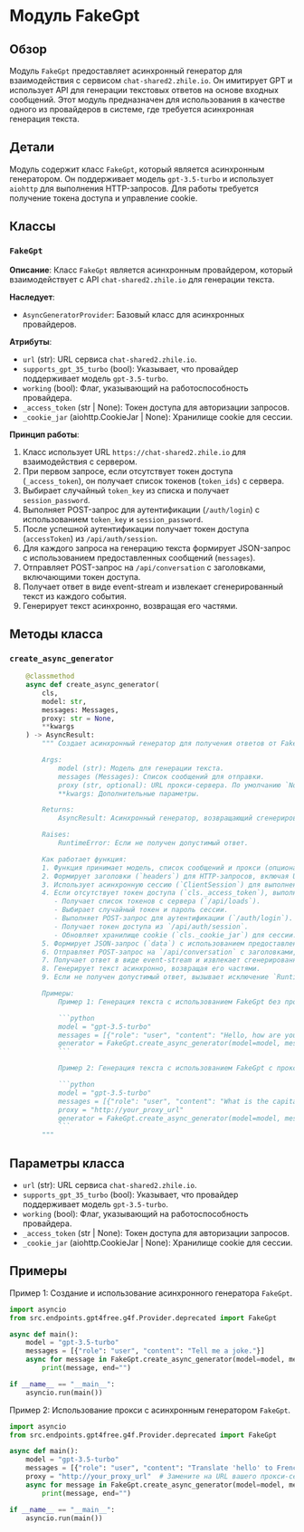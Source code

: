 # Модуль FakeGpt

## Обзор

Модуль `FakeGpt` предоставляет асинхронный генератор для взаимодействия с сервисом `chat-shared2.zhile.io`. Он имитирует GPT и использует API для генерации текстовых ответов на основе входных сообщений. Этот модуль предназначен для использования в качестве одного из провайдеров в системе, где требуется асинхронная генерация текста.

## Детали

Модуль содержит класс `FakeGpt`, который является асинхронным генератором. Он поддерживает модель `gpt-3.5-turbo` и использует `aiohttp` для выполнения HTTP-запросов. Для работы требуется получение токена доступа и управление cookie.

## Классы

### `FakeGpt`

**Описание**: Класс `FakeGpt` является асинхронным провайдером, который взаимодействует с API `chat-shared2.zhile.io` для генерации текста.

**Наследует**:
- `AsyncGeneratorProvider`: Базовый класс для асинхронных провайдеров.

**Атрибуты**:
- `url` (str): URL сервиса `chat-shared2.zhile.io`.
- `supports_gpt_35_turbo` (bool): Указывает, что провайдер поддерживает модель `gpt-3.5-turbo`.
- `working` (bool): Флаг, указывающий на работоспособность провайдера.
- `_access_token` (str | None): Токен доступа для авторизации запросов.
- `_cookie_jar` (aiohttp.CookieJar | None): Хранилище cookie для сессии.

**Принцип работы**:
1. Класс использует URL `https://chat-shared2.zhile.io` для взаимодействия с сервером.
2. При первом запросе, если отсутствует токен доступа (`_access_token`), он получает список токенов (`token_ids`) с сервера.
3. Выбирает случайный `token_key` из списка и получает `session_password`.
4. Выполняет POST-запрос для аутентификации (`/auth/login`) с использованием `token_key` и `session_password`.
5. После успешной аутентификации получает токен доступа (`accessToken`) из `/api/auth/session`.
6. Для каждого запроса на генерацию текста формирует JSON-запрос с использованием предоставленных сообщений (`messages`).
7. Отправляет POST-запрос на `/api/conversation` с заголовками, включающими токен доступа.
8. Получает ответ в виде event-stream и извлекает сгенерированный текст из каждого события.
9. Генерирует текст асинхронно, возвращая его частями.

## Методы класса

### `create_async_generator`

```python
    @classmethod
    async def create_async_generator(
        cls,
        model: str,
        messages: Messages,
        proxy: str = None,
        **kwargs
    ) -> AsyncResult:
        """ Создает асинхронный генератор для получения ответов от FakeGpt.

        Args:
            model (str): Модель для генерации текста.
            messages (Messages): Список сообщений для отправки.
            proxy (str, optional): URL прокси-сервера. По умолчанию `None`.
            **kwargs: Дополнительные параметры.

        Returns:
            AsyncResult: Асинхронный генератор, возвращающий сгенерированный текст.

        Raises:
            RuntimeError: Если не получен допустимый ответ.

        Как работает функция:
        1. Функция принимает модель, список сообщений и прокси (опционально) в качестве аргументов.
        2. Формирует заголовки (`headers`) для HTTP-запросов, включая User-Agent, Referer и другие необходимые параметры.
        3. Использует асинхронную сессию (`ClientSession`) для выполнения запросов.
        4. Если отсутствует токен доступа (`cls._access_token`), выполняет следующие действия:
           - Получает список токенов с сервера (`/api/loads`).
           - Выбирает случайный токен и пароль сессии.
           - Выполняет POST-запрос для аутентификации (`/auth/login`).
           - Получает токен доступа из `/api/auth/session`.
           - Обновляет хранилище cookie (`cls._cookie_jar`) для сессии.
        5. Формирует JSON-запрос (`data`) с использованием предоставленных сообщений.
        6. Отправляет POST-запрос на `/api/conversation` с заголовками, включающими токен доступа.
        7. Получает ответ в виде event-stream и извлекает сгенерированный текст из каждого события.
        8. Генерирует текст асинхронно, возвращая его частями.
        9. Если не получен допустимый ответ, вызывает исключение `RuntimeError`.

        Примеры:
            Пример 1: Генерация текста с использованием FakeGpt без прокси.

            ```python
            model = "gpt-3.5-turbo"
            messages = [{"role": "user", "content": "Hello, how are you?"}]
            generator = FakeGpt.create_async_generator(model=model, messages=messages)
            ```

            Пример 2: Генерация текста с использованием FakeGpt с прокси.

            ```python
            model = "gpt-3.5-turbo"
            messages = [{"role": "user", "content": "What is the capital of France?"}]
            proxy = "http://your_proxy_url"
            generator = FakeGpt.create_async_generator(model=model, messages=messages, proxy=proxy)
            ```
        """
```

## Параметры класса

- `url` (str): URL сервиса `chat-shared2.zhile.io`.
- `supports_gpt_35_turbo` (bool): Указывает, что провайдер поддерживает модель `gpt-3.5-turbo`.
- `working` (bool): Флаг, указывающий на работоспособность провайдера.
- `_access_token` (str | None): Токен доступа для авторизации запросов.
- `_cookie_jar` (aiohttp.CookieJar | None): Хранилище cookie для сессии.

## Примеры

Пример 1: Создание и использование асинхронного генератора `FakeGpt`.

```python
import asyncio
from src.endpoints.gpt4free.g4f.Provider.deprecated import FakeGpt

async def main():
    model = "gpt-3.5-turbo"
    messages = [{"role": "user", "content": "Tell me a joke."}]
    async for message in FakeGpt.create_async_generator(model=model, messages=messages):
        print(message, end="")

if __name__ == "__main__":
    asyncio.run(main())
```

Пример 2: Использование прокси с асинхронным генератором `FakeGpt`.

```python
import asyncio
from src.endpoints.gpt4free.g4f.Provider.deprecated import FakeGpt

async def main():
    model = "gpt-3.5-turbo"
    messages = [{"role": "user", "content": "Translate 'hello' to French."}]
    proxy = "http://your_proxy_url"  # Замените на URL вашего прокси-сервера
    async for message in FakeGpt.create_async_generator(model=model, messages=messages, proxy=proxy):
        print(message, end="")

if __name__ == "__main__":
    asyncio.run(main())
```
